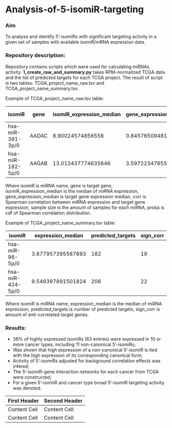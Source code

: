 # Analysis-of-5-isomiR-targeting
### Aim 
To analyse and identify 5’-isomiRs with significant targeting activity in a given set of samples with available isomiR/mRNA expression data.

### Repository description:
Repository contains scripts which were used for calculating miRNAs activity. 
**1_create_raw_and_summary.py** takes RPM-normalized TCGA data and the list of predicted targets for each TCGA project. The result of script is two tables: TCGA_project_name_raw.tsv and TCGA_project_name_summary.tsv.  
  
Example of TCGA_project_name_raw.tsv table:  
  
| isomiR | gene	| isomiR_expression_median | gene_expression_median |	corr | sample size | proba |  
| ------------- | ------------- | ------------- | ------------- | ------------- | ------------- | ------------- |  
| hsa-miR-381-3p/0 | AADAC | 8.90024574856556 |	0.845765094812417 |	-0.14747205 |	79 | 0.08140444164119565 |  
| hsa-miR-182-5p/0	| AAGAB	| 13.013437774635646 |	3.59722347655838 | 0.108154766 | 79 | 0.00013937321980098482 |    
  
Where isomiR is miRNA name, gene is target gene, isomiR_expression_median is the median of miRNA expression, gene_expression_median is target gene expression median, corr is Spearman correlation between miRNA expression and target gene expression, sample size is the amount of samples for each miRNA, proba is cdf of Spearman correlation distribution.

Example of TCGA_project_name_summary.tsv table:  

| isomiR | expression_median | predicted_targets |	sign_corr |  
| ------------- | ------------- | ------------- | ------------- |
| hsa-miR-96-5p/0 |	3.877957395587893 |	182 |	19 |  
hsa-miR-424-5p/0 |	9.549397891501824 |	206 |	22 |  

Where isomiR is miRNA name, expression_median is the median of miRNA expression, predicted_targets is number of predicted targets, sign_corr is amount of anti-correlated target genes.




### Results:
- 38% of highly expressed isomiRs (63 entries) were expressed in 10 or more cancer types, including 11 non-canonical 5’-isomiRs;  
- Was shown that high expression of a non-canonical 5’-isomiR is tied with the high expression of its corresponding canonical form;  
- Activity of 5’-isomiRs adjusted for background correlation effects was infered;  
- The 5’-isomiR-gene interaction networks for each cancer from TCGA were constructed;  
- For a given 5’-isomiR and cancer type broad 5’-isomiR targeting activity was denoted.  

| First Header  | Second Header |
| ------------- | ------------- |
| Content Cell  | Content Cell  |
| Content Cell  | Content Cell  |
 
